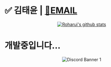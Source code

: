 
# ✅ 김태윤 | <a href="mailto:jack555586@gmail.com">📧EMAIL</a>

<div align="center">

[![Roharui's github stats](https://github-readme-stats.vercel.app/api?username=Roharui&show_icons=true&hide_border=true&count_private=true)](https://github.com/Roharui)

</div>

# <a herf="https://github.com/GiveUsMoney/TEAM/blob/master/recruitment.md">개발중입니다...</a>

<div align="center">

<img src="https://discordapp.com/api/guilds/1005003843072966817/widget.png?style=banner1" alt="Discord Banner 1"/>

</div>
